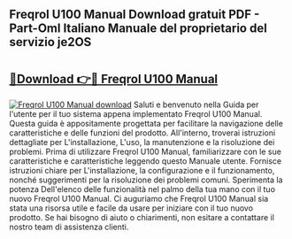 ## Freqrol U100 Manual Download gratuit PDF - Part-Oml Italiano Manuale del proprietario del servizio je2OS

# <h2><a href="http://dfdx14e.blite.top/?on=Freqrol+U100+Manual">🔗Download 👉🔴 Freqrol U100 Manual</a></h2>

[![Freqrol U100 Manual download](https://i.imgur.com/lujVjoI.png)](http://dfdx14e.blite.top/?on=Freqrol+U100+Manual)
Saluti e benvenuto nella Guida per l'utente per il tuo sistema appena implementato Freqrol U100 Manual. Questa guida è appositamente progettata per facilitare la navigazione delle caratteristiche e delle funzioni del prodotto. All'interno, troverai istruzioni dettagliate per L'installazione, L'uso, la manutenzione e la risoluzione dei problemi. Prima di utilizzare Freqrol U100 Manual, familiarizzare con le sue caratteristiche e caratteristiche leggendo questo Manuale utente. Fornisce istruzioni chiare per L'installazione, la configurazione e il funzionamento, nonché suggerimenti per la risoluzione dei problemi comuni. Sperimenta la potenza Dell'elenco delle funzionalità nel palmo della tua mano con il tuo nuovo Freqrol U100 Manual. Ci auguriamo che Freqrol U100 Manual sia stata una risorsa utile e facile da usare per iniziare con il tuo nuovo prodotto. Se hai bisogno di aiuto o chiarimenti, non esitare a contattare il nostro team di assistenza clienti.
